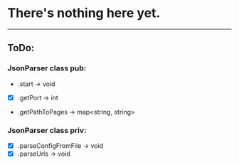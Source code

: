 # There's nothing here yet.

---

## ToDo:

### JsonParser class pub:
- .start -> void
- [x] .getPort -> int
- .getPathToPages -> map<string, string>

### JsonParser class priv:
- [x] .parseConfigFromFile -> void
- [x] .parseUrls -> void
